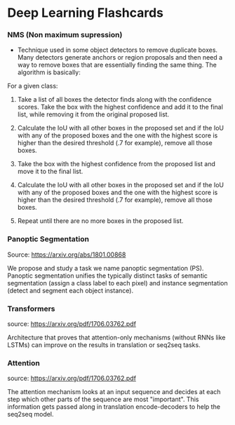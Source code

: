 # Deep Learning Flashcards

### NMS (Non maximum supression)

* Technique used in some object detectors to remove duplicate boxes. Many detectors generate anchors or region proposals and then need a way to remove boxes that are essentially finding the same thing. The algorithm is basically:

For a given class:

1. Take a list of all boxes the detector finds along with the confidence scores. Take the box with the highest confidence and add it to the final list, while removing it from the original proposed list. 

2. Calculate the IoU with all other boxes in the proposed set and if the IoU with any of the proposed boxes and the one with the highest score is higher than the desired threshold (.7 for example), remove all those boxes. 

3. Take the box with the highest confidence from the proposed list and move it to the final list.

4. Calculate the IoU with all other boxes in the proposed set and if the IoU with any of the proposed boxes and the one with the highest score is higher than the desired threshold (.7 for example), remove all those boxes. 

5. Repeat until there are no more boxes in the proposed list. 


### Panoptic Segmentation 

Source: https://arxiv.org/abs/1801.00868

We propose and study a task we name panoptic segmentation (PS). Panoptic segmentation unifies the typically distinct tasks of semantic segmentation (assign a class label to each pixel) and instance segmentation (detect and segment each object instance). 


### Transformers

source: https://arxiv.org/pdf/1706.03762.pdf

Architecture that proves that attention-only mechanisms (without RNNs like LSTMs) can improve on the results in translation or seq2seq tasks. 


### Attention

source: https://arxiv.org/pdf/1706.03762.pdf

The attention mechanism looks at an input sequence and decides at each step which other parts of the sequence are most "important". This information gets passed along in translation encode-decoders to help the seq2seq model. 

